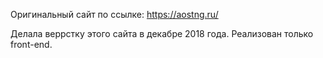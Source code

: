 Оригинальный сайт по ссылке: https://aostng.ru/

Делала веррстку этого сайта в декабре 2018 года.
Реализован только front-end.